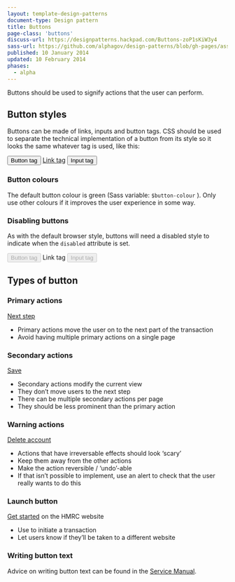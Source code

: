 ```yaml
---
layout: template-design-patterns
document-type: Design pattern
title: Buttons
page-class: 'buttons'
discuss-url: https://designpatterns.hackpad.com/Buttons-zoP1sKiW3y4
sass-url: https://github.com/alphagov/design-patterns/blob/gh-pages/assets/sass/design-patterns/_buttons.scss
published: 10 January 2014
updated: 10 February 2014
phases:
  - alpha
---
```


Buttons should be used to signify actions that the user can perform.

<h2 class="heading-36">Button styles</h2>

Buttons can be made of links, inputs and button tags. CSS should be used to separate the technical implementation of a button from its style so it looks the same whatever tag is used, like this:

<div class="pattern-example">
  <div class="inner-block">
    <button class="button">Button tag</button>
    <a href="#" class="button">Link tag</a>
    <input class="button" type="submit" value="Input tag" />
  </div>
</div>

<h3 class="heading-24">Button colours</h3>

The default button colour is green (Sass variable: `$button-colour` ). Only use other colours if it improves the user experience in some way.

<h3 class="heading-24">Disabling buttons</h3>

As with the default browser style, buttons will need a disabled style to indicate when the `disabled` attribute is set.

<div class="pattern-example">
  <div class="inner-block">
    <button class="button" disabled="disabled">Button tag</button>
    <a class="disabled button">Link tag</a>
    <input class="button" disabled="" type="submit" value="Input tag" />
  </div>
</div>

<h2 class="heading-36">Types of button</h2>

<h3 class="heading-24">Primary actions</h3>

<div class="pattern-example">
  <div class="inner-block">
    <p>
      <a href="#" class="button">Next step</a>
    </p>
  </div>
</div>

* Primary actions move the user on to the next part of the transaction
* Avoid having multiple primary actions on a single page

<h3 class="heading-24">Secondary actions</h3>

<div class="pattern-example">
  <div class="inner-block">
    <a href="#" class="button-secondary">Save</a>
  </div>
</div>

* Secondary actions modify the current view
* They don’t move users to the next step
* There can be multiple secondary actions per page
* They should be less prominent than the primary action

<h3 class="heading-24">Warning actions</h3>

<div class="pattern-example">
  <div class="inner-block">
    <a href="#" class="button-warning">Delete account</a>
  </div>
</div>

* Actions that have irreversable effects should look ‘scary’
* Keep them away from the other actions
* Make the action reversible / ‘undo’-able
* If that isn’t possible to implement, use an alert to check that the user really wants to do this

<h3 class="heading-24">Launch button</h3>

<div class="pattern-example">
  <div class="inner-block">
    <a href="#" class="button" rel="external" title="Get started on the HMRC website">Get started</a> on the HMRC website
  </div>
</div>

* Use to initiate a transaction
* Let users know if they’ll be taken to a different website

<h3 class="heading-24">Writing button text</h3>

Advice on writing button text can be found in the [Service Manual](https://www.gov.uk/service-manual/user-centered-design/resources/buttons.html).